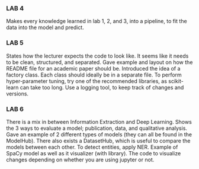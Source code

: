 ### LAB 4

Makes every knowledge learned in lab 1, 2, and 3, into a pipeline, to fit the data into the model and predict.

### LAB 5

States how the lecturer expects the code to look like. It seems like it needs to be clean, structured, and separated.
Gave example and layout on how the README file for an academic paper should be. Introduced the idea of a factory class. 
Each class should ideally be in a separate file. To perform hyper-parameter tuning, try one of the recommended
libraries, as scikit-learn can take too long. Use a logging tool, to keep track of changes and versions.

### LAB 6

There is a mix in between Information Extraction and Deep Learning. Shows the 3 ways to evaluate a model; publication,
data, and qualitative analysis. Gave an example of 2 different types of models (they can all be found in the ModelHub).
There also exists a DatasetHub, which is useful to compare the models between each other. To detect entities, apply NER.
Example of SpaCy model as well as it visualizer (with library). The code to visualize changes depending on whether you
are using jupyter or not.